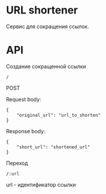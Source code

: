 # URL shortener

Сервис для сокращения ссылок.

# API

Создание сокращенной ссылки

``` / ```

POST

Request body:
```
{
    "original_url": "url_to_shorten"
}
```
Response body:
```
{
    "short_url": "shortened_url"
}
```

Переход 

``` /:url ```

url - идентификатор ссылки